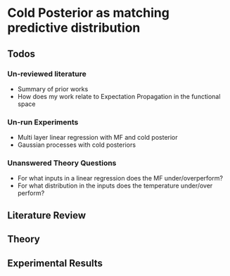 # Cold Posterior as matching predictive distribution

## Todos
### Un-reviewed literature
- Summary of prior works 
- How does my work relate to Expectation Propagation in the functional space

### Un-run Experiments
- Multi layer linear regression with MF and cold posterior 
- Gaussian processes with cold posteriors 

### Unanswered Theory Questions
- For what inputs in a linear regression does the MF under/overperform? 
- For what distribution in the inputs does the temperature under/over perform? 

## Literature Review

####

## Theory

## Experimental Results


